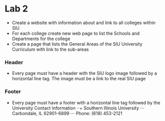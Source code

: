 # Lab 2
+ Create a website with information about and link to all colleges within SIU
+ For each college create new web page to list the Schools and Departments for the college
+ Create a page that lists the General Areas of the SIU University Curriculum with link to the sub-areas
### Header
+ Every page must have a header with the SIU logo image followed by a horizontal line tag. The image must be a link to the real SIU page
### Footer
+ Every page must have a footer with a horizontal line tag followed by the University Contact Information
⋅⋅+ Southern Illinois University
⋅⋅⋅ Carbondale, IL 62901-6899 
⋅⋅⋅ Phone: (618) 453-2121
